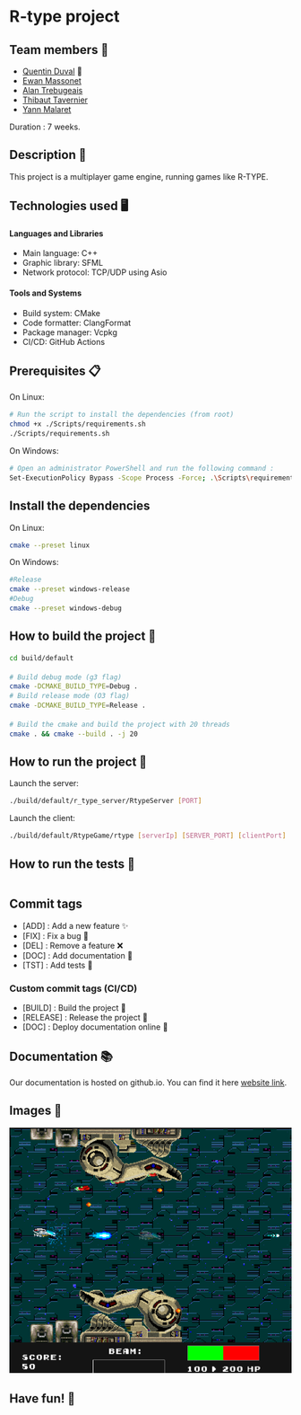 # R-type project

## Team members 🤝

- [Quentin Duval](quentin1.duval@epitech.eu) 👑
- [Ewan Massonet](ewan.massonet@epitech.eu)
- [Alan Trebugeais](alan.trebugeais@epitech.eu)
- [Thibaut Tavernier](thibaut1.tavernier@epitech.eu)
- [Yann Malaret](yann.malaret@epitech.eu)

Duration : 7 weeks.

## Description 📝

This project is a multiplayer game engine, running games like R-TYPE.

## Technologies used 🖥

#### Languages and Libraries
- Main language: C++
- Graphic library: SFML
- Network protocol: TCP/UDP using Asio

#### Tools and Systems
- Build system: CMake
- Code formatter: ClangFormat
- Package manager: Vcpkg
- CI/CD: GitHub Actions


## Prerequisites 📋

On Linux:
```bash
# Run the script to install the dependencies (from root)
chmod +x ./Scripts/requirements.sh
./Scripts/requirements.sh
```

On Windows:
```bash
# Open an administrator PowerShell and run the following command :
Set-ExecutionPolicy Bypass -Scope Process -Force; .\Scripts\requirements.ps1
```

## Install the dependencies

On Linux:
```bash
cmake --preset linux
```

On Windows:
```bash
#Release
cmake --preset windows-release
#Debug
cmake --preset windows-debug
```

## How to build the project 🔨
 
```bash
cd build/default

# Build debug mode (g3 flag)
cmake -DCMAKE_BUILD_TYPE=Debug .
# Build release mode (O3 flag)
cmake -DCMAKE_BUILD_TYPE=Release .

# Build the cmake and build the project with 20 threads
cmake . && cmake --build . -j 20

```

## How to run the project 🚀

Launch the server:
```bash
./build/default/r_type_server/RtypeServer [PORT]
```

Launch the client:
```bash
./build/default/RtypeGame/rtype [serverIp] [SERVER_PORT] [clientPort]
```

## How to run the tests 🧪

```bash
```

## Commit tags

- [ADD] : Add a new feature :sparkles:
- [FIX] : Fix a bug :bug:
- [DEL] : Remove a feature :x:
- [DOC] : Add documentation :book:
- [TST] : Add tests :microscope:

### Custom commit tags (CI/CD)

- [BUILD] : Build the project 🔨
- [RELEASE] : Release the project 🚀
- [DOC] : Deploy documentation online 📘

## Documentation 📚

Our documentation is hosted on github.io. You can find it here [website link](https://cinemaskrillex.github.io/R-Teh/).

## Images 📸

![Rtype-game](<documentation/images/rtype_readme_images.png>)

## Have fun! 🎉

